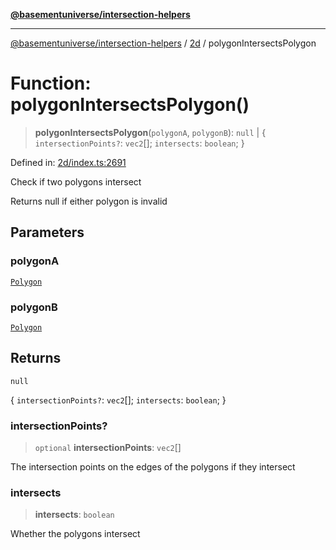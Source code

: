 [**@basementuniverse/intersection-helpers**](../../README.md)

***

[@basementuniverse/intersection-helpers](../../README.md) / [2d](../README.md) / polygonIntersectsPolygon

# Function: polygonIntersectsPolygon()

> **polygonIntersectsPolygon**(`polygonA`, `polygonB`): `null` \| \{ `intersectionPoints?`: `vec2`[]; `intersects`: `boolean`; \}

Defined in: [2d/index.ts:2691](https://github.com/basementuniverse/intersection-helpers/blob/3a364a58f0714fe52065b40529091d774e3a1a50/src/2d/index.ts#L2691)

Check if two polygons intersect

Returns null if either polygon is invalid

## Parameters

### polygonA

[`Polygon`](../types/type-aliases/Polygon.md)

### polygonB

[`Polygon`](../types/type-aliases/Polygon.md)

## Returns

`null`

\{ `intersectionPoints?`: `vec2`[]; `intersects`: `boolean`; \}

### intersectionPoints?

> `optional` **intersectionPoints**: `vec2`[]

The intersection points on the edges of the polygons if they intersect

### intersects

> **intersects**: `boolean`

Whether the polygons intersect
